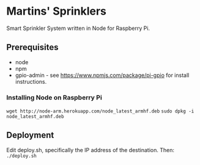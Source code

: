 # Martins' Sprinklers
Smart Sprinkler System written in Node for Raspberry Pi.

## Prerequisites
* node
* npm
* gpio-admin - see https://www.npmjs.com/package/pi-gpio for install instructions.

### Installing Node on Raspberry Pi
`wget http://node-arm.herokuapp.com/node_latest_armhf.deb`
`sudo dpkg -i node_latest_armhf.deb`

## Deployment
Edit deploy.sh, specifically the IP address of the destination. Then:
`./deploy.sh`
